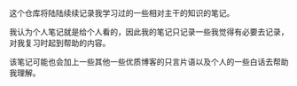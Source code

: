 这个仓库将陆陆续续记录我学习过的一些相对主干的知识的笔记。



我认为个人笔记就是给个人看的，因此我的笔记只记录一些我觉得有必要去记录，对我复习时起到帮助的内容。



该笔记可能也会加上一些其他一些优质博客的只言片语以及个人的一些白话去帮助我理解。